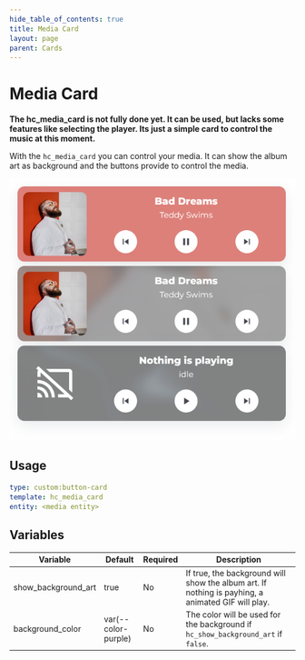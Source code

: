 ```yaml
---
hide_table_of_contents: true
title: Media Card
layout: page
parent: Cards
---
```


# Media Card

**The hc_media_card is not fully done yet. It can be used, but lacks some features like selecting the player. Its just a simple card to control the music at this moment.**

With the `hc_media_card` you can control your media. It can show the album art as background and the buttons provide to control the media.

![Media Card Light](../../../assets/images/cards/hc_media_card/mediacard_light.png)

## Usage

```yaml
type: custom:button-card
template: hc_media_card
entity: <media entity>
```

## Variables

| Variable | Default | Required | Description|
|----------|---------|----------|------------|
| show_background_art | true | No | If true, the background will show the album art. If nothing is payhing, a animated GIF will play. |
| background_color | var(--color-purple) | No | The color will be used for the background if `hc_show_background_art` if `false`. |

